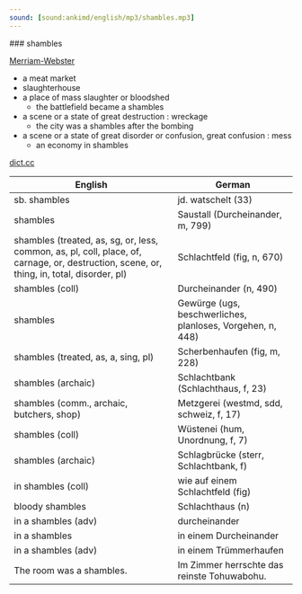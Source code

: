 ```yaml
---
sound: [sound:ankimd/english/mp3/shambles.mp3]
---
```


\### shambles

[Merriam-Webster](https://www.merriam-webster.com/dictionary/shambles)

- a meat market
- slaughterhouse
- a place of mass slaughter or bloodshed
    - the battlefield became a shambles
- a scene or a state of great destruction : wreckage
    - the city was a shambles after the bombing
- a scene or a state of great disorder or confusion, great confusion : mess
    - an economy in shambles

[dict.cc](https://www.dict.cc/shambles)

| English        | German       |
| -------------- | ------------ |
| sb. shambles | jd. watschelt (33) |
| shambles | Saustall (Durcheinander, m, 799) |
| shambles (treated, as, sg, or, less, common, as, pl, coll, place, of, carnage, or, destruction, scene, or, thing, in, total, disorder, pl) | Schlachtfeld (fig, n, 670) |
| shambles (coll) | Durcheinander (n, 490) |
| shambles | Gewürge (ugs, beschwerliches, planloses, Vorgehen, n, 448) |
| shambles (treated, as, a, sing, pl) | Scherbenhaufen (fig, m, 228) |
| shambles (archaic) | Schlachtbank (Schlachthaus, f, 23) |
| shambles (comm., archaic, butchers, shop) | Metzgerei (westmd, sdd, schweiz, f, 17) |
| shambles (coll) | Wüstenei (hum, Unordnung, f, 7) |
| shambles (archaic) | Schlagbrücke (sterr, Schlachtbank, f) |
| in shambles (coll) | wie auf einem Schlachtfeld (fig) |
| bloody shambles | Schlachthaus (n) |
| in a shambles (adv) | durcheinander |
| in a shambles | in einem Durcheinander |
| in a shambles (adv) | in einem Trümmerhaufen |
| The room was a shambles. | Im Zimmer herrschte das reinste Tohuwabohu. |
